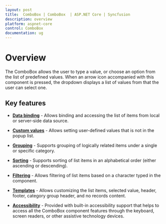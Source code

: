 ```yaml
---
layout: post
title:  ComboBox | ComboBox  | ASP.NET Core | Syncfusion
description: overview
platform: aspnet-core
control: ComboBox
documentation: ug
---
```


# Overview

The ComboBox allows the user to type a value, or choose an option from the list of predefined values.
When an arrow icon accompanied with this component is pressed, the dropdown displays a list of values from that the user can select one.

## Key features
* **[Data binding](https://help.syncfusion.com/aspnet-core/combobox/data-binding)** - Allows binding and accessing the list of items from local or server-side data source.

* **[Custom values](https://help.syncfusion.com/aspnet-core/combobox/getting-started#custom-values)** - Allows setting user-defined values that is not in the popup list.

* **[Grouping](https://help.syncfusion.com/aspnet-core/combobox/grouping)** - Supports grouping of logically related items under a single or specific category.

* **[Sorting](https://help.syncfusion.com/aspnet-core/combobox/sorting)** - Supports sorting of list items in an alphabetical order (either ascending or descending).

* **[Filtering](https://help.syncfusion.com/aspnet-core/combobox/filtering)** - Allows filtering of list items based on a character typed in the component.

* **[Templates](https://help.syncfusion.com/aspnet-core/combobox/templates)** - Allows customizing the list items, selected value, header, footer, category group header, and no records content.

* **[Accessibility](https://help.syncfusion.com/aspnet-core/combobox/accessibility)** - Provided with built-in accessibility support that helps to access all the ComboBox component features through the keyboard, screen readers, or other assistive technology devices.